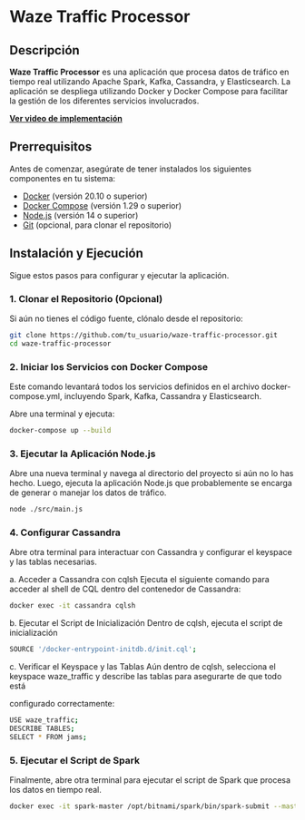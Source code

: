 # Waze Traffic Processor

## Descripción

**Waze Traffic Processor** es una aplicación que procesa datos de tráfico en tiempo real utilizando Apache Spark, Kafka, Cassandra, y Elasticsearch. La aplicación se despliega utilizando Docker y Docker Compose para facilitar la gestión de los diferentes servicios involucrados.

**[Ver video de implementación](https://drive.google.com/file/d/1MptzfqksVPbxP4y58kWaXR2s550dLztH/view?usp=sharing)**

## Prerrequisitos

Antes de comenzar, asegúrate de tener instalados los siguientes componentes en tu sistema:

- [Docker](https://docs.docker.com/get-docker/) (versión 20.10 o superior)
- [Docker Compose](https://docs.docker.com/compose/install/) (versión 1.29 o superior)
- [Node.js](https://nodejs.org/) (versión 14 o superior)
- [Git](https://git-scm.com/) (opcional, para clonar el repositorio)

## Instalación y Ejecución

Sigue estos pasos para configurar y ejecutar la aplicación.

### 1. Clonar el Repositorio (Opcional)

Si aún no tienes el código fuente, clónalo desde el repositorio:

```bash
git clone https://github.com/tu_usuario/waze-traffic-processor.git
cd waze-traffic-processor
```

### 2. Iniciar los Servicios con Docker Compose
Este comando levantará todos los servicios definidos en el archivo docker-compose.yml, incluyendo Spark, Kafka, Cassandra y Elasticsearch.

Abre una terminal y ejecuta:

```bash
docker-compose up --build
```

### 3. Ejecutar la Aplicación Node.js
Abre una nueva terminal y navega al directorio del proyecto si aún no lo has hecho. Luego, ejecuta la aplicación Node.js que probablemente se encarga de generar o manejar los datos de tráfico.


```bash
node ./src/main.js
```

### 4. Configurar Cassandra
Abre otra terminal para interactuar con Cassandra y configurar el keyspace y las tablas necesarias.

a. Acceder a Cassandra con cqlsh
Ejecuta el siguiente comando para acceder al shell de CQL dentro del contenedor de Cassandra:

```bash
docker exec -it cassandra cqlsh
```

b. Ejecutar el Script de Inicialización
Dentro de cqlsh, ejecuta el script de inicialización

```bash
SOURCE '/docker-entrypoint-initdb.d/init.cql';
```

c. Verificar el Keyspace y las Tablas
Aún dentro de cqlsh, selecciona el keyspace waze_traffic y describe las tablas para asegurarte de que todo está

configurado correctamente:

```bash
USE waze_traffic;
DESCRIBE TABLES;
SELECT * FROM jams;
```


### 5. Ejecutar el Script de Spark
Finalmente, abre otra terminal para ejecutar el script de Spark que procesa los datos en tiempo real.

```bash
docker exec -it spark-master /opt/bitnami/spark/bin/spark-submit --master spark://spark-master:7077 --packages "org.apache.spark:spark-sql-kafka-0-10_2.12:3.5.0,org.elasticsearch:elasticsearch-spark-30_2.12:8.5.0,com.datastax.spark:spark-cassandra-connector_2.12:3.2.0" /app/src/spark/spark_streaming.py

```